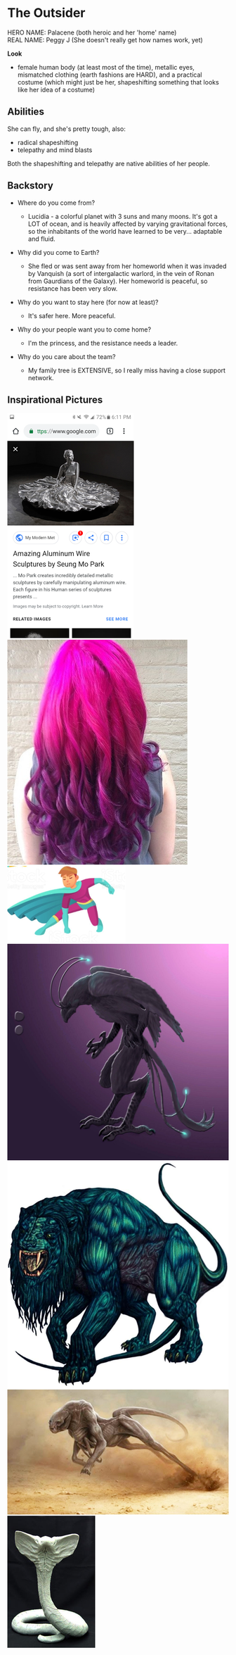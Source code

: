 # The Outsider

HERO NAME: Palacene (both heroic and her 'home' name)  
REAL NAME: Peggy J (She doesn't really get how names work, yet)

**Look**

* female human body (at least most of the time), metallic eyes, mismatched clothing (earth fashions are HARD), and a practical costume (which might just be her, shapeshifting something that looks like her idea of a costume)

## Abilities
She can fly, and she's pretty tough, also:  

* radical shapeshifting
* telepathy and mind blasts

Both the shapeshifting and telepathy are native abilities of her people.

## Backstory

* Where do you come from?
    * Lucidia - a colorful planet with 3 suns and many moons. It's got a LOT of ocean, and is heavily affected by varying gravitational forces, so the inhabitants of the world have learned to be very... adaptable and fluid.

* Why did you come to Earth?
    * She fled or was sent away from her homeworld when it was invaded by Vanquish (a sort of intergalactic warlord, in the vein of Ronan from Gaurdians of the Galaxy). Her homeworld is peaceful, so resistance has been very slow.

* Why do you want to stay here (for now at least)?
    * It's safer here. More peaceful.

* Why do your people want you to come home?
    * I'm the princess, and the resistance needs a leader.

* Why do you care about the team?
    * My family tree is EXTENSIVE, so I really miss having a close support network.

## Inspirational Pictures
![](img/palacene_form.png "original form")  
![](img/palacene_hair.png "hair")  
![](img/palacene_costume.png "costume")  
![](img/Palacene_flier.jpg "flying form")  
![](img/Palacene_lion.jpg "lion")  
![](img/Palacene_runner.jpg "runner")  
![](img/Palacene_snake.jpg "snake")  
